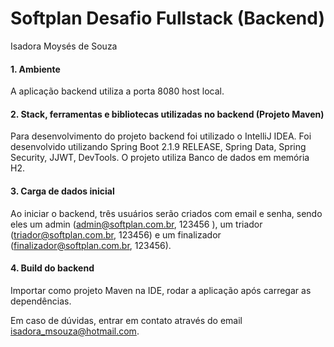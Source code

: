 # Softplan Desafio Fullstack (Backend)

Isadora Moysés de Souza

#### 1. Ambiente

A aplicação backend utiliza a porta 8080 host local.

#### 2. Stack, ferramentas e bibliotecas utilizadas no backend (Projeto Maven)

Para desenvolvimento do projeto backend foi utilizado o IntelliJ IDEA.
Foi desenvolvido utilizando Spring Boot 2.1.9 RELEASE, Spring Data, Spring Security, JJWT, DevTools.
O projeto utiliza Banco de dados em memória H2.

#### 3. Carga de dados inicial

Ao iniciar o backend, três usuários serão criados com email e senha, sendo eles um admin (admin@softplan.com.br, 123456 ), um triador (triador@softplan.com.br, 123456) e um finalizador (finalizador@softplan.com.br, 123456).

#### 4. Build do backend
Importar como projeto Maven na IDE, rodar a aplicação após carregar as dependências.


Em caso de dúvidas, entrar em contato através do email isadora_msouza@hotmail.com.
